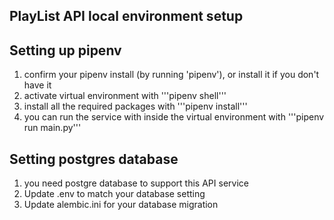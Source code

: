 ## PlayList API local environment setup

## Setting up pipenv
1. confirm your pipenv install (by running 'pipenv'), or install it if you don't have it
2. activate virtual environment with '''pipenv shell'''
3. install all the required packages with '''pipenv install''' 
4. you can run the service with inside the virtual environment with '''pipenv run main.py'''   

## Setting postgres database
1. you need postgre database to support this API service
2. Update .env to match your database setting
3. Update alembic.ini for your database migration  